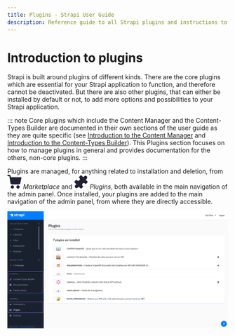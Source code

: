 ```yaml
---
title: Plugins - Strapi User Guide
description: Reference guide to all Strapi plugins and instructions to use these plugins.
---
```


# Introduction to plugins

Strapi is built around plugins of different kinds. There are the core plugins which are essential for your Strapi application to function, and therefore cannot be deactivated. But there are also other plugins, that can either be installed by default or not, to add more options and possibilities to your Strapi application.

::: note
Core plugins which include the Content Manager and the Content-Types Builder are documented in their own sections of the user guide as they are quite specific (see [Introduction to the Content Manager](../content-manager/introduction-to-content-manager.md) and [Introduction to the Content-Types Builder](../content-types-builder/introduction-to-content-types-builder.md)). This Plugins section focuses on how to manage plugins in general and provides documentation for the others, non-core plugins.
:::

Plugins are managed, for anything related to installation and deletion, from ![Marketplace icon](../assets/icons/marketplace.svg) _Marketplace_ and ![Plugins icon](../assets/icons/plugins.svg) _Plugins_, both available in the main navigation of the admin panel. Once installed, your plugins are added to the main navigation of the admin panel, from where they are directly accessible.

![Plugins settings](../assets/plugins/plugins-settings.png)
